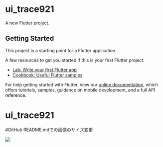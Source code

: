 # ui_trace921

A new Flutter project.

## Getting Started

This project is a starting point for a Flutter application.

A few resources to get you started if this is your first Flutter project:

- [Lab: Write your first Flutter app](https://flutter.dev/docs/get-started/codelab)
- [Cookbook: Useful Flutter samples](https://flutter.dev/docs/cookbook)

For help getting started with Flutter, view our
[online documentation](https://flutter.dev/docs), which offers tutorials,
samples, guidance on mobile development, and a full API reference.
# ui_trace921
#GitHub
README.mdでの画像のサイズ変更

<img src=“https://user-images.githubusercontent.com/82959924/134634269-162bb616-96ed-4b64-828d-64719efa6089.png” width=“320px”>

